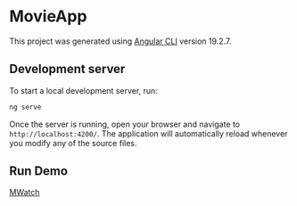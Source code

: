 # MovieApp

This project was generated using [Angular CLI](https://github.com/angular/angular-cli) version 19.2.7.

## Development server

To start a local development server, run:

```bash
ng serve
```

Once the server is running, open your browser and navigate to `http://localhost:4200/`. The application will automatically reload whenever you modify any of the source files.

## Run Demo

[MWatch](https://github.com/user-attachments/assets/909487ae-27da-4636-a259-7729f4cc818e)






